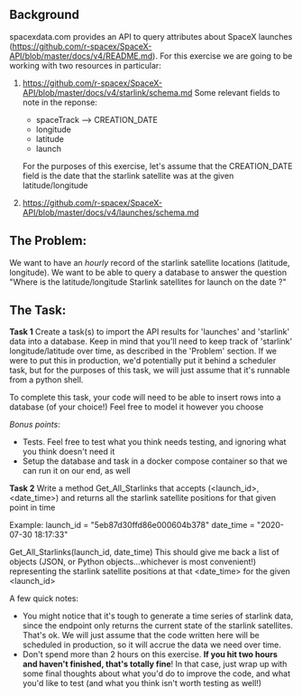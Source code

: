 ## Background
spacexdata.com provides an API to query attributes about SpaceX launches (https://github.com/r-spacex/SpaceX-API/blob/master/docs/v4/README.md). For this exercise we are going to be working with two resources in particular:
1. https://github.com/r-spacex/SpaceX-API/blob/master/docs/v4/starlink/schema.md
  Some relevant fields to note in the reponse:
    - spaceTrack --> CREATION_DATE
    - longitude
    - latitude
    - launch


    For the purposes of this exercise, let's assume that the CREATION_DATE field is the date that the starlink satellite was at the given latitude/longitude

2. https://github.com/r-spacex/SpaceX-API/blob/master/docs/v4/launches/schema.md

## The Problem:
We want to have an *hourly* record of the starlink satellite locations (latitude, longitude). We want to be able to query a database to answer the question "Where is the latitude/longitude Starlink satellites for launch <launch id> on the date <some date here>?"

## The Task:

**Task 1**
Create a task(s) to import the API results for 'launches' and 'starlink' data into a database. Keep in mind that you'll need to keep track of 'starlink' longitude/latitude over time, as described in the 'Problem' section. If we were to put this in production, we'd potentially put it behind a scheduler task, but for the purposes of this task, we will just assume that it's runnable from a python shell.

To complete this task, your code will need to be able to insert rows into a database (of your choice!) Feel free to model it however you choose

*Bonus points*:
- Tests. Feel free to test what you think needs testing, and ignoring what you think doesn't need it
- Setup the database and task in a docker compose container so that we can run it on our end, as well


**Task 2**
Write a method Get_All_Starlinks that accepts (<launch_id>, <date_time>) and returns all the starlink satellite positions for that given point in time

Example:
launch_id = "5eb87d30ffd86e000604b378"
date_time = "2020-07-30 18:17:33"

Get_All_Starlinks(launch_id, date_time)
This should give me back a list of objects (JSON, or Python objects...whichever is most convenient!) representing the starlink satellite positions at that <date_time> for the given <launch_id>

A few quick notes:
- You might notice that it's tough to generate a time series of starlink data, since the endpoint only returns the current state of the starlink satellites. That's ok. We will just assume that the code written here will be scheduled in production, so it will accrue the data we need over time.
- Don't spend more than 2 hours on this exercise. **If you hit two hours and haven't finished, that's totally fine**! In that case, just wrap up with some final thoughts about what you'd do to improve the code, and what you'd like to test (and what you think isn't worth testing as well!)
